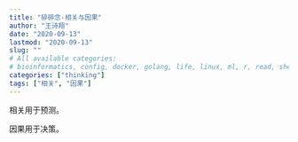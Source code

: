 ```yaml
---
title: "碎碎念-相关与因果"
author: "王诗翔"
date: "2020-09-13"
lastmod: "2020-09-13"
slug: ""
# All available categories:
# bioinformatics, config, docker, golang, life, linux, ml, r, read, shell, thinking
categories: ["thinking"]
tags: ["相关", "因果"]
---
```


相关用于预测。

因果用于决策。

